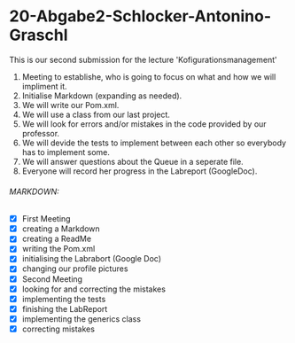 # 20-Abgabe2-Schlocker-Antonino-Graschl
This is our second submission for the lecture 'Kofigurationsmanagement'

1. Meeting to establishe, who is going to focus on what and how we will impliment it.
2. Initialise Markdown (expanding as needed).
3. We will write our Pom.xml.
4. We will use a class from our last project.
5. We will look for errors and/or mistakes in the code provided by our professor.
6. We will devide the tests to implement between each other so everybody has to implement some.
7. We will answer questions about the Queue in a seperate file.
8. Everyone will record her progress in the Labreport (GoogleDoc).


###### MARKDOWN:
- [x] First Meeting
- [x] creating a Markdown
- [x] creating a ReadMe
- [x] writing the Pom.xml
- [x] initialising the Labrabort (Google Doc)
- [x] changing our profile pictures
- [x] Second Meeting
- [x] looking for and correcting the mistakes
- [x] implementing the tests
- [x] finishing the LabReport
- [x] implementing the generics class
- [x] correcting mistakes
